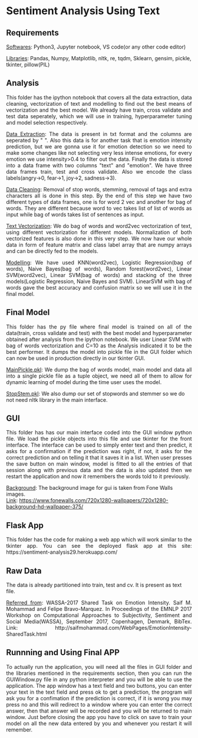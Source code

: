 # Sentiment Analysis Using Text

## Requirements
<ins>Softwares</ins>:
Python3, Jupyter notebook, VS code(or any other code editor)

<ins>Libraries</ins>:
Pandas, Numpy, Matplotlib, nltk, re, tqdm, Sklearn, gensim, pickle, tkinter, pillow(PIL)

## Analysis
<p align="justify">
This folder has the ipython notebook that covers all the data extraction, data cleaning, vectorization of text and modelling to find out the best means of vectorization and
the best model. We already have train, cross validate and test data seperately, which we will use in training, hyperparameter tuning and model selection respectively.
</p>

<p align="justify">
<ins>Data Extraction</ins>:
The data is present in txt format and the columns are seperated by "  ". Also this data is for another task that is emotion intensity prediction, but we are gonna use it for 
emotion detection so we need to make some changes like not selecting very less intense emotions, for every emotion we use intensity>0.4 to filter out the data. Finally the data 
is stored into a data frame with two columns "text" and "emotion". We have three data frames train, test and cross validate. Also we encode the class labels(angry->0, fear->1, 
joy->2, sadness->3).
</p>

<p align="justify">
<ins>Data Cleaning</ins>:
Removal of stop words, stemming, removal of tags and extra characters all is done in this step. By the end of this step we have two different types of data frames, one is for 
word 2 vec and another for bag of words. They are different because word to vec takes list of list of words as input while bag of words takes list of sentences as input.
</p>

<p align="justify">
<ins>Text Vectorization</ins>: 
We do bag of words and word2vec vectorization of text, using different vectorization for different models. Normalization of both vectorized features is also done in this very 
step. We now have our whole data in form of feature matrix and class label array that are numpy arrays and can be directly fed to the models.
</p>
 
<p align="justify">
<ins>Modelling</ins>:
We have used KNN(word2vec), Logistic Regression(bag of words), Naive Bayes(bag of words), Random forest(word2vec), Linear SVM(word2vec), Linear SVM(bag of words) and stacking
of the three models(Logistic Regression, Naive Bayes and SVM). LinearSVM with bag of words gave the best accuracy and confusion matrix so we will use it in the final model.
</p>

## Final Model
<p align="justify">
This folder has the py file where final model is trained on all of the data(train, cross validate and test) with the best model and hyperparameter obtained after analysis from 
the ipython notebook. We user Linear SVM with bag of words vectorization and C=10 as the Analysis indicated it to be the best performer. It dumps the model into pickle file in 
the GUI folder which can now be used in production directly in our tkinter GUI. 
</p>

<p align="justify">
<ins>MainPickle.pkl</ins>:
We dump the bag of words model, main model and data all into a single pickle file as a tuple object, we need all of them to allow for dynamic learning of model during the time 
user uses the model.
</p>

<ins>StopStem.pkl</ins>:
We also dump our set of stopwords and stemmer so we do not need nltk library in the main interface. 

## GUI
<p align="justify">
This folder has has our main interface coded into the GUI window python file. We load the pickle objects into this file and use tkinter for the front interface. The interface 
can be used to simply enter text and then predict, it asks for a confirmation if the prediction was right, if not, it asks for the correct prediction and on telling it that
it saves it in a list. When user presses the save button on main window, model is fitted to all the entries of that session along with previous data and the data is also updated
then we restart the application and now it remembers the words told to it previously.
</p>

<ins>Background</ins>:
The background image for gui is taken from Fone Walls images.<br>
<ins>Link</ins>: https://www.fonewalls.com/720x1280-wallpapers/720x1280-background-hd-wallpaper-375/

## Flask App
<p align="justify">
This folder has the code for making a web app which will work similar to the tkinter app. You can see the deployed flask app at this site: https://sentiment-analysis29.herokuapp.com/
 </p>

## Raw Data 
The data is already partitioned into train, test and cv. It is present as text file.

<p align="justify">
<ins>Referred from</ins>:
WASSA-2017 Shared Task on Emotion Intensity. Saif M. Mohammad and Felipe Bravo-Marquez. In Proceedings of the EMNLP 2017 Workshop on Computational Approaches to Subjectivity, 
Sentiment and Social Media(WASSA), September 2017, Copenhagen, Denmark, BibTex. Link: http://saifmohammad.com/WebPages/EmotionIntensity-SharedTask.html
</p>

## Runnning and Using Final APP
<p align="justify">
To actually run the application, you will need all the files in GUI folder and the libraries mentioned in the requirements section, then you can run the GUIWindow.py file in any
python interpreter and you will be able to use the application. The app window has a text field and two buttons, you can enter your text in the text field and press ok to get a 
prediction, the program will ask you for a confimation if the prediction is correct, if it is wrong you may press no and this will redirect to a window where you can enter the 
correct answer, then that answer will be recorded and you will be returned to main window. Just before closing the app you have to click on save to train your model on all the new data entered by you and whenever you restart it will remember.
</p>
